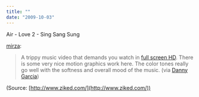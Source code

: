 ```yaml
---
title: ""
date: "2009-10-03"
---
```


Air - Love 2 - Sing Sang Sung

[mirza](http://www.ziked.com/post/203651692/a-trippy-music-video-that-demands-you-watch-in):

> A trippy music video that demands you watch in [full screen HD](http://vimeo.com/6605514 "on Vimeo"). There is some very nice motion graphics work here. The color tones really go well with the softness and overall mood of the music. (via [Danny Garcia](http://blog.gfxcorps.com/post/203603895/a-trippy-music-video-that-demands-you-watch-in))

(Source: [http://www.ziked.com/](http://www.ziked.com/))

